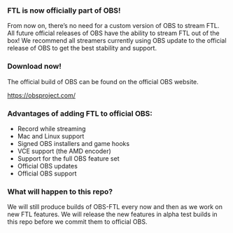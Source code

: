 ### FTL is now officially part of OBS!

From now on, there’s no need for a custom version of OBS to stream FTL. All future official releases of OBS have the ability to stream FTL out of the box! We recommend all streamers currently using OBS update to the official release of OBS to get the best stability and support.

### Download now!
The official build of OBS can be found on the official OBS website.

https://obsproject.com/

### Advantages of adding FTL to official OBS:
-	Record while streaming
-	Mac and Linux support
-	Signed OBS installers and game hooks
-	VCE support (the AMD encoder)
-	Support for the full OBS feature set
-	Official OBS updates
-	Official OBS support

### What will happen to this repo?
We will still produce builds of OBS-FTL every now and then as we work on new FTL features. We will release the new features in alpha test builds in this repo before we commit them to official OBS. 
